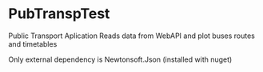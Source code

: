 # PubTranspTest
Public Transport Aplication Reads data from WebAPI and plot buses routes and timetables

Only external dependency is Newtonsoft.Json (installed with nuget)
